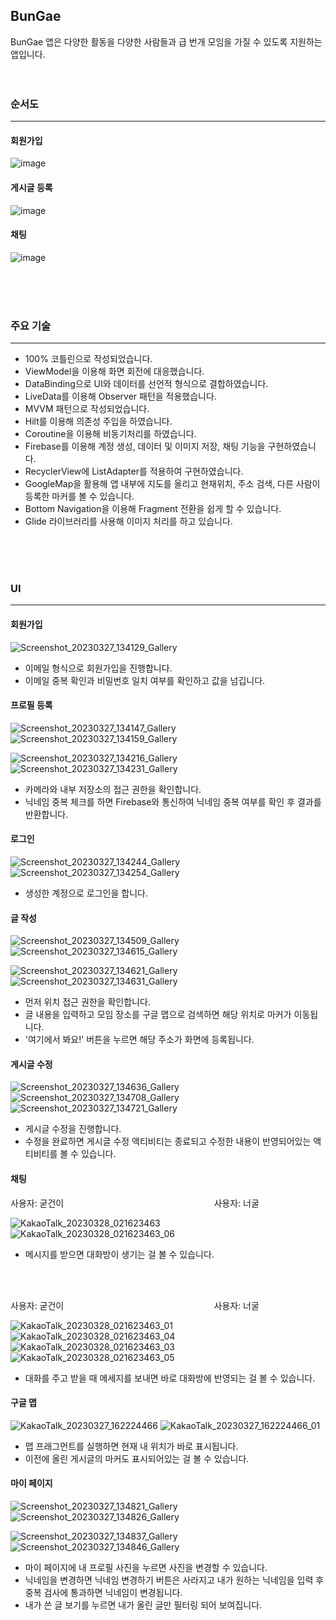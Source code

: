 ## BunGae

BunGae 앱은 다양한 활동을 다양한 사람들과 급 번개 모임을 가질 수 있도록 지원하는 앱입니다.
<br>
<br>
<br>

### 순서도
----------
<!-- ![1](https://user-images.githubusercontent.com/72846127/225082721-b15b8f99-69de-463e-8500-31ac636ed7d5.png)
<br>
![2](https://user-images.githubusercontent.com/72846127/225082730-fa7a640c-8d8d-4948-8061-27961a37ae8f.png)
<br>
![3](https://user-images.githubusercontent.com/72846127/225082736-99b86667-19a7-4a9c-a783-93cb2868cfba.png)
<br>
![4](https://user-images.githubusercontent.com/72846127/225082738-99e614b6-0e21-493b-8e9c-2453109a55de.png)
<br>
![5](https://user-images.githubusercontent.com/72846127/225082740-fc5497a3-4529-4e2e-9bf4-5589aeebe13b.png)
<br>  -->
#### 회원가입
![image](https://user-images.githubusercontent.com/72846127/229263000-0e919a7c-70dc-433e-a6b3-ba03a7f9d501.png)
<br>
#### 게시글 등록
![image](https://user-images.githubusercontent.com/72846127/229263005-a2c80a1b-d5c4-4f08-ac7b-285608241162.png)
<br>
#### 채팅
![image](https://user-images.githubusercontent.com/72846127/229262984-b5ddc00c-bf0d-4448-8d27-333e43600f9d.png)
<br>



<br>
<br>
<br>

### 주요 기술
---------
- 100% 코틀린으로 작성되었습니다.
- ViewModel을 이용해 화면 회전에 대응했습니다.
- DataBinding으로 UI와 데이터를 선언적 형식으로 결합하였습니다.
- LiveData를 이용해 Observer 패턴을 적용했습니다.
- MVVM 패턴으로 작성되었습니다.
- Hilt를 이용해 의존성 주입을 하였습니다.
- Coroutine을 이용해 비동기처리를 하였습니다.
- Firebase를 이용해 계정 생성, 데이터 및 이미지 저장, 채팅 기능을 구현하였습니다.
- RecyclerView에 ListAdapter를 적용하여 구현하였습니다.
- GoogleMap을 활용해 앱 내부에 지도를 올리고 현재위치, 주소 검색, 다른 사람이 등록한 마커를 볼 수 있습니다.
- Bottom Navigation을 이용해 Fragment 전환을 쉽게 할 수 있습니다.
- Glide 라이브러리를 사용해 이미지 처리를 하고 있습니다.
<br>
<br>
<br>

### UI
--------
#### 회원가입
![Screenshot_20230327_134129_Gallery](https://user-images.githubusercontent.com/72846127/229263145-0738e35a-f49c-4cce-ab47-d92d39a0c912.jpg) 
- 이메일 형식으로 회원가입을 진행합니다.
- 이메일 중복 확인과 비밀번호 일치 여부를 확인하고 값을 넘깁니다.

#### 프로필 등록
![Screenshot_20230327_134147_Gallery](https://user-images.githubusercontent.com/72846127/229263150-449534c5-ee4f-4b86-8e87-1fe82b87155e.jpg) 
![Screenshot_20230327_134159_Gallery](https://user-images.githubusercontent.com/72846127/229263151-0616279f-b7c6-40c1-95db-76e76693b8d2.jpg)

![Screenshot_20230327_134216_Gallery](https://user-images.githubusercontent.com/72846127/229263155-f5bc3d87-1470-44fc-b8bc-1155459d566d.jpg) 
![Screenshot_20230327_134231_Gallery](https://user-images.githubusercontent.com/72846127/229263162-11ecbea4-3aaa-4631-b263-3c8522176618.jpg) 
- 카메라와 내부 저장소의 접근 권한을 확인합니다.
- 닉네임 중복 체크를 하면 Firebase와 통신하여 닉네임 중복 여부를 확인 후 결과를 반환합니다.

#### 로그인
![Screenshot_20230327_134244_Gallery](https://user-images.githubusercontent.com/72846127/229263173-b4e57247-8ee7-4353-9f72-15dc6c20dde4.jpg) 
![Screenshot_20230327_134254_Gallery](https://user-images.githubusercontent.com/72846127/229263215-0c622036-b968-4c55-ae7e-f34a9aa6eee7.jpg)
- 생성한 계정으로 로그인을 합니다.

#### 글 작성
![Screenshot_20230327_134509_Gallery](https://user-images.githubusercontent.com/72846127/229263400-d158ceb7-179f-4b84-ba61-aa271f680fdf.jpg) 
![Screenshot_20230327_134615_Gallery](https://user-images.githubusercontent.com/72846127/229263405-2e4c5da0-28f8-4f1c-82af-2d1557bd2297.jpg)

![Screenshot_20230327_134621_Gallery](https://user-images.githubusercontent.com/72846127/229263409-3d9024c8-b2bd-44af-867e-942ace985ad5.jpg) 
![Screenshot_20230327_134631_Gallery](https://user-images.githubusercontent.com/72846127/229263415-08af24b4-e9bb-4c66-ab58-21ddf780e21d.jpg) 
- 먼저 위치 접근 권한을 확인합니다.
- 글 내용을 입력하고 모임 장소를 구글 맵으로 검색하면 해당 위치로 마커가 이동됩니다.
- '여기에서 봐요!' 버튼을 누르면 해당 주소가 화면에 등록됩니다.

#### 게시글 수정
![Screenshot_20230327_134636_Gallery](https://user-images.githubusercontent.com/72846127/229263516-3da81471-25a9-448d-9125-a76971e38cd8.jpg) 
![Screenshot_20230327_134708_Gallery](https://user-images.githubusercontent.com/72846127/229263519-5892d8eb-2655-4eb6-966c-e38b7b65dce9.jpg) 
![Screenshot_20230327_134721_Gallery](https://user-images.githubusercontent.com/72846127/229263522-f0b4bc49-6810-4d79-ac98-fe8b80f520aa.jpg)
- 게시글 수정을 진행합니다.
- 수정을 완료하면 게시글 수정 액티비티는 종료되고 수정한 내용이 반영되어있는 액티비티를 볼 수 있습니다.

#### 채팅
사용자: 굳건이 &nbsp; &nbsp; &nbsp; &nbsp; &nbsp; &nbsp; &nbsp; &nbsp; &nbsp; &nbsp; &nbsp; &nbsp; &nbsp; &nbsp; &nbsp; &nbsp;  &nbsp; &nbsp; &nbsp; &nbsp; &nbsp; &nbsp; &nbsp; &nbsp; &nbsp; &nbsp; &nbsp; &nbsp; &nbsp; &nbsp; 사용자: 너굴

![KakaoTalk_20230328_021623463](https://user-images.githubusercontent.com/72846127/229263998-e512ec5c-799b-4d8a-9ede-6116103e0480.gif) ![KakaoTalk_20230328_021623463_06](https://user-images.githubusercontent.com/72846127/229264354-0180061c-ed14-4b6c-b4f8-907391e72f35.jpg)
- 메시지를 받으면 대화방이 생기는 걸 볼 수 있습니다.

<br><br>

사용자: 굳건이 &nbsp; &nbsp; &nbsp; &nbsp; &nbsp; &nbsp; &nbsp; &nbsp; &nbsp; &nbsp; &nbsp; &nbsp; &nbsp; &nbsp; &nbsp; &nbsp;  &nbsp; &nbsp; &nbsp; &nbsp; &nbsp; &nbsp; &nbsp; &nbsp; &nbsp; &nbsp; &nbsp; &nbsp; &nbsp; &nbsp; 사용자: 너굴

![KakaoTalk_20230328_021623463_01](https://user-images.githubusercontent.com/72846127/229264484-89826696-6aec-492f-b048-099e8f07e9a1.gif) ![KakaoTalk_20230328_021623463_04](https://user-images.githubusercontent.com/72846127/229264415-60723ed4-f97a-4d92-9d65-85195ae7d3e0.gif) ![KakaoTalk_20230328_021623463_03](https://user-images.githubusercontent.com/72846127/229264444-90756003-7b65-41c7-a2a1-333206c8ed52.gif) ![KakaoTalk_20230328_021623463_05](https://user-images.githubusercontent.com/72846127/229264454-297096b2-e9d1-401f-a0f8-83860a75ac88.gif)

- 대화를 주고 받을 때 메세지를 보내면 바로 대화방에 반영되는 걸 볼 수 있습니다.

#### 구글 맵
![KakaoTalk_20230327_162224466](https://user-images.githubusercontent.com/72846127/229264548-dc6df6f5-0b29-4fd7-a939-78d014bddda5.jpg) ![KakaoTalk_20230327_162224466_01](https://user-images.githubusercontent.com/72846127/229264553-6b63c672-7971-4573-a803-72e3a79fe2bc.jpg)
- 맵 프래그먼트를 실행하면 현재 내 위치가 바로 표시됩니다.
- 이전에 올린 게시글의 마커도 표시되어있는 걸 볼 수 있습니다.

#### 마이 페이지
![Screenshot_20230327_134821_Gallery](https://user-images.githubusercontent.com/72846127/229264608-99cee76e-e834-46a9-9b4c-886f17e8aa92.jpg) ![Screenshot_20230327_134826_Gallery](https://user-images.githubusercontent.com/72846127/229264609-59da4fd3-c66c-4f43-900a-e56aec39005a.jpg)

![Screenshot_20230327_134837_Gallery](https://user-images.githubusercontent.com/72846127/229264611-9fe1f0b3-79db-4375-94c9-20d20588c255.jpg) ![Screenshot_20230327_134846_Gallery](https://user-images.githubusercontent.com/72846127/229264612-ba49b656-a44e-4767-b1d1-7fbe6f47bb54.jpg)
- 마이 페이지에 내 프로필 사진을 누르면 사진을 변경할 수 있습니다.
- 닉네임을 변경하면 닉네임 변경하기 버튼은 사라지고 내가 원하는 닉네임을 입력 후 중복 검사에 통과하면 닉네임이 변경됩니다.
- 내가 쓴 글 보기를 누르면 내가 올린 글만 필터링 되어 보여집니다.


